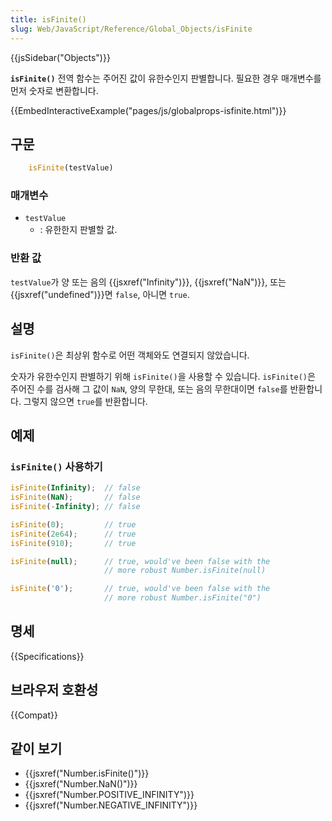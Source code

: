 ```yaml
---
title: isFinite()
slug: Web/JavaScript/Reference/Global_Objects/isFinite
---
```

{{jsSidebar("Objects")}}

**`isFinite()`** 전역 함수는 주어진 값이 유한수인지 판별합니다. 필요한 경우 매개변수를 먼저 숫자로 변환합니다.

{{EmbedInteractiveExample("pages/js/globalprops-isfinite.html")}}

## 구문

```js
    isFinite(testValue)
```

### 매개변수

- `testValue`
  - : 유한한지 판별할 값.

### 반환 값

`testValue`가 양 또는 음의 {{jsxref("Infinity")}}, {{jsxref("NaN")}}, 또는 {{jsxref("undefined")}}면 `false`, 아니면 `true`.

## 설명

`isFinite()`은 최상위 함수로 어떤 객체와도 연결되지 않았습니다.

숫자가 유한수인지 판별하기 위해 `isFinite()`을 사용할 수 있습니다. `isFinite()`은 주어진 수를 검사해 그 값이 `NaN`, 양의 무한대, 또는 음의 무한대이면 `false`를 반환합니다. 그렇지 않으면 `true`를 반환합니다.

## 예제

### `isFinite()` 사용하기

```js
isFinite(Infinity);  // false
isFinite(NaN);       // false
isFinite(-Infinity); // false

isFinite(0);         // true
isFinite(2e64);      // true
isFinite(910);       // true

isFinite(null);      // true, would've been false with the
                     // more robust Number.isFinite(null)

isFinite('0');       // true, would've been false with the
                     // more robust Number.isFinite("0")
```

## 명세

{{Specifications}}

## 브라우저 호환성

{{Compat}}

## 같이 보기

- {{jsxref("Number.isFinite()")}}
- {{jsxref("Number.NaN()")}}
- {{jsxref("Number.POSITIVE_INFINITY")}}
- {{jsxref("Number.NEGATIVE_INFINITY")}}
